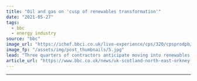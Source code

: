 ```yaml
---
title: "Oil and gas on 'cusp of renewables transformation'"
date: "2021-05-27"
tags: 
  - bbc
  - energy industry
source: "bbc"
image_url: "https://ichef.bbci.co.uk/live-experience/cps/320/cpsprodpb/165D9/production/_105890619_34a4c428-cd8f-4fe0-b5fb-9a1f97133cb7.jpg"
image_fp: "/assets/img/post_thumbnails/5.jpg"
lead: "Three quarters of contractors anticipate moving into renewables work over the next three to five years, a survey suggests."
article_url: "https://www.bbc.co.uk/news/uk-scotland-north-east-orkney-shetland-57243444"
---
```


---
